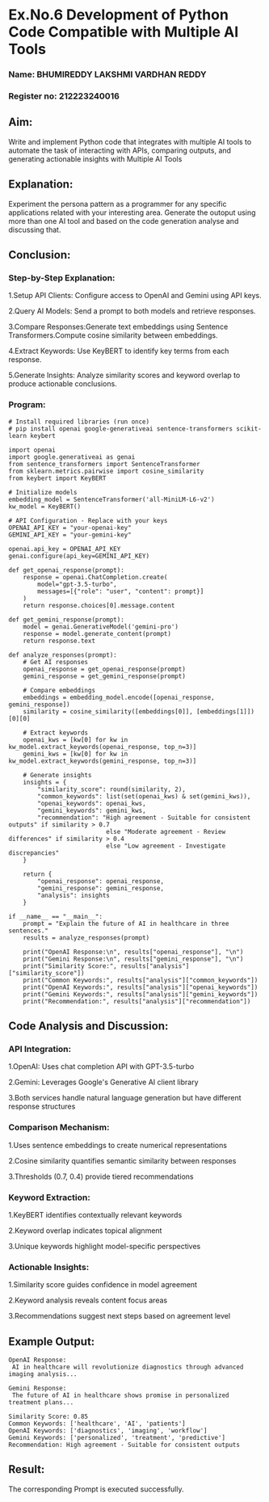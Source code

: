 # Ex.No.6 Development of Python Code Compatible with Multiple AI Tools

### Name: BHUMIREDDY LAKSHMI VARDHAN REDDY
### Register no: 212223240016
## Aim: 

Write and implement Python code that integrates with multiple AI tools to automate the task of interacting with APIs, comparing outputs, and generating actionable insights with Multiple AI Tools

## Explanation:
Experiment the persona pattern as a programmer for any specific applications related with your interesting area. 
Generate the outoput using more than one AI tool and based on the code generation analyse and discussing that. 

## Conclusion:
### Step-by-Step Explanation:

1.Setup API Clients: Configure access to OpenAI and Gemini using API keys.

2.Query AI Models: Send a prompt to both models and retrieve responses.

3.Compare Responses:Generate text embeddings using Sentence Transformers.Compute cosine similarity between embeddings.

4.Extract Keywords: Use KeyBERT to identify key terms from each response.

5.Generate Insights: Analyze similarity scores and keyword overlap to produce actionable conclusions.

### Program:
```
# Install required libraries (run once)
# pip install openai google-generativeai sentence-transformers scikit-learn keybert

import openai
import google.generativeai as genai
from sentence_transformers import SentenceTransformer
from sklearn.metrics.pairwise import cosine_similarity
from keybert import KeyBERT

# Initialize models
embedding_model = SentenceTransformer('all-MiniLM-L6-v2')
kw_model = KeyBERT()

# API Configuration - Replace with your keys
OPENAI_API_KEY = "your-openai-key"
GEMINI_API_KEY = "your-gemini-key"

openai.api_key = OPENAI_API_KEY
genai.configure(api_key=GEMINI_API_KEY)

def get_openai_response(prompt):
    response = openai.ChatCompletion.create(
        model="gpt-3.5-turbo",
        messages=[{"role": "user", "content": prompt}]
    )
    return response.choices[0].message.content

def get_gemini_response(prompt):
    model = genai.GenerativeModel('gemini-pro')
    response = model.generate_content(prompt)
    return response.text

def analyze_responses(prompt):
    # Get AI responses
    openai_response = get_openai_response(prompt)
    gemini_response = get_gemini_response(prompt)
    
    # Compare embeddings
    embeddings = embedding_model.encode([openai_response, gemini_response])
    similarity = cosine_similarity([embeddings[0]], [embeddings[1]])[0][0]
    
    # Extract keywords
    openai_kws = [kw[0] for kw in kw_model.extract_keywords(openai_response, top_n=3)]
    gemini_kws = [kw[0] for kw in kw_model.extract_keywords(gemini_response, top_n=3)]
    
    # Generate insights
    insights = {
        "similarity_score": round(similarity, 2),
        "common_keywords": list(set(openai_kws) & set(gemini_kws)),
        "openai_keywords": openai_kws,
        "gemini_keywords": gemini_kws,
        "recommendation": "High agreement - Suitable for consistent outputs" if similarity > 0.7 
                           else "Moderate agreement - Review differences" if similarity > 0.4 
                           else "Low agreement - Investigate discrepancies"
    }
    
    return {
        "openai_response": openai_response,
        "gemini_response": gemini_response,
        "analysis": insights
    }

if __name__ == "__main__":
    prompt = "Explain the future of AI in healthcare in three sentences."
    results = analyze_responses(prompt)
    
    print("OpenAI Response:\n", results["openai_response"], "\n")
    print("Gemini Response:\n", results["gemini_response"], "\n")
    print("Similarity Score:", results["analysis"]["similarity_score"])
    print("Common Keywords:", results["analysis"]["common_keywords"])
    print("OpenAI Keywords:", results["analysis"]["openai_keywords"])
    print("Gemini Keywords:", results["analysis"]["gemini_keywords"])
    print("Recommendation:", results["analysis"]["recommendation"])
```
## Code Analysis and Discussion:

### API Integration:

1.OpenAI: Uses chat completion API with GPT-3.5-turbo

2.Gemini: Leverages Google's Generative AI client library

3.Both services handle natural language generation but have different response structures

### Comparison Mechanism:

1.Uses sentence embeddings to create numerical representations

2.Cosine similarity quantifies semantic similarity between responses

3.Thresholds (0.7, 0.4) provide tiered recommendations

### Keyword Extraction:

1.KeyBERT identifies contextually relevant keywords

2.Keyword overlap indicates topical alignment

3.Unique keywords highlight model-specific perspectives

### Actionable Insights:

1.Similarity score guides confidence in model agreement

2.Keyword analysis reveals content focus areas

3.Recommendations suggest next steps based on agreement level


## Example Output:
```
OpenAI Response:
 AI in healthcare will revolutionize diagnostics through advanced imaging analysis... 

Gemini Response:
 The future of AI in healthcare shows promise in personalized treatment plans... 

Similarity Score: 0.85
Common Keywords: ['healthcare', 'AI', 'patients']
OpenAI Keywords: ['diagnostics', 'imaging', 'workflow']
Gemini Keywords: ['personalized', 'treatment', 'predictive']
Recommendation: High agreement - Suitable for consistent outputs
```

## Result:
The corresponding Prompt is executed successfully.
